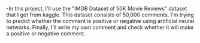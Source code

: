 -In this project, I'll use the "IMDB Dataset of 50K Movie Reviews" dataset that I got from kaggle. This dataset consists of 50,000 comments. I'm trying to predict whether the comment is positive or negative using artificial neural networks. Finally, I'll write my own comment and check whether it will make a positive or negative comment.
